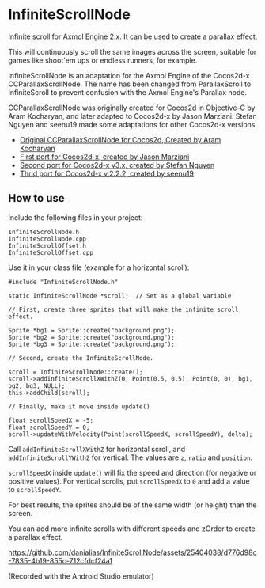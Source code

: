 # InfiniteScrollNode
Infinite scroll for Axmol Engine 2.x. It can be used to create a parallax effect. 

This will continuously scroll the same images across the screen, suitable for games like shoot'em ups or endless runners, for example.

InfiniteScrollNode is an adaptation for the Axmol Engine of the Cocos2d-x CCParallaxScrollNode. The name has been changed from ParallaxScroll to InfiniteScroll to prevent confusion with the Axmol Engine's Parallax node.

CCParallaxScrollNode was originally created for Cocos2d in Objective-C by Aram Kocharyan, and later adapted to Cocos2d-x by Jason Marziani. Stefan Nguyen and seenu19 made some adaptations for other Cocos2d-x versions.

* [Original CCParallaxScrollNode for Cocos2d, Created by Aram Kocharyan](https://github.com/aramk/cocos2d)
* [First port for Cocos2d-x, created by Jason Marziani](https://github.com/jasonmarziani/CCParallaxScrollNode)
* [Second port for Cocos2d-x v3.x, created by Stefan Nguyen](https://github.com/stnguyen/CCParallaxScrollNode)
* [Thrid port for Cocos2d-x v.2.2.2, created by seenu19](https://github.com/seenu19/CCParallaxScrollNode)

## How to use

Include the following files in your project:
```
InfiniteScrollNode.h
InfiniteScrollNode.cpp
InfiniteScrollOffset.h
InfiniteScrollOffset.cpp
```

Use it in your class file (example for a horizontal scroll):
```
#include "InfiniteScrollNode.h"

static InfiniteScrollNode *scroll;  // Set as a global variable

// First, create three sprites that will make the infinite scroll effect.

Sprite *bg1 = Sprite::create("background.png");
Sprite *bg2 = Sprite::create("background.png");
Sprite *bg3 = Sprite::create("background.png");

// Second, create the InfiniteScrollNode.

scroll = InfiniteScrollNode::create();
scroll->addInfiniteScrollXWithZ(0, Point(0.5, 0.5), Point(0, 0), bg1, bg2, bg3, NULL);
this->addChild(scroll);

// Finally, make it move inside update()

float scrollSpeedX = -5;
float scrollSpeedY = 0;
scroll->updateWithVelocity(Point(scrollSpeedX, scrollSpeedY), delta);
```

Call `addInfiniteScrollXWithZ` for horizontal scroll, and `addInfiniteScrollYWithZ` for vertical. The values are `z`, `ratio` and `position`. 

`scrollSpeedX` inside `update()` will fix the speed and direction (for negative or positive values). For vertical scrolls, put `scrollSpeedX` to `0` and add a value to `scrollSpeedY`.

For best results, the sprites should be of the same width (or height) than the screen. 

You can add more infinite scrolls with different speeds and zOrder to create a parallax effect.



https://github.com/danialias/InfiniteScrollNode/assets/25404038/d776d98c-7835-4b19-855c-712cfdcf24a1


(Recorded with the Android Studio emulator)
